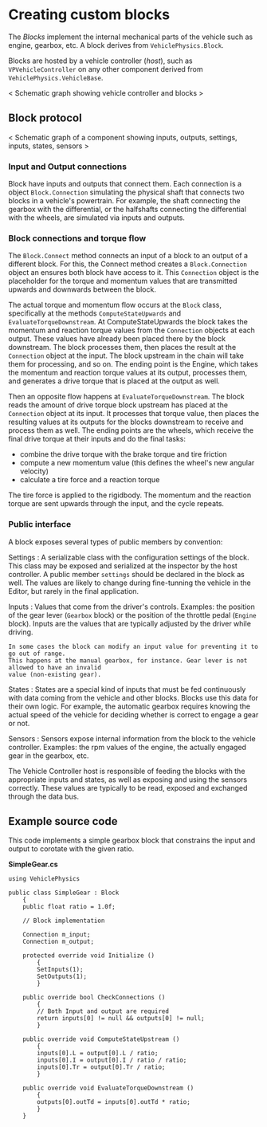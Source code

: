 # Creating custom blocks

The _Blocks_ implement the internal mechanical parts of the vehicle such as engine, gearbox, etc.
A block derives from `VehiclePhysics.Block`.

Blocks are hosted by a vehicle controller (_host_), such as `VPVehicleController` on any other
component derived from `VehiclePhysics.VehicleBase`.

< Schematic graph showing vehicle controller and blocks >

## Block protocol

< Schematic graph of a component showing inputs, outputs, settings, inputs, states, sensors >

### Input and Output connections

Block have inputs and outputs that connect them. Each connection is a object `Block.Connection`
simulating the physical shaft that connects two blocks in a vehicle's powertrain. For example,
the shaft connecting the gearbox with the differential, or the halfshafts connecting the differential
with the wheels, are simulated via inputs and outputs.

### Block connections and torque flow

The `Block.Connect` method connects an input of a block to an output of a different block. For this,
the Connect method creates a `Block.Connection` object an ensures both block have access to it.
This `Connection` object is the placeholder for the torque and momentum values that are transmitted
upwards and downwards between the block.

The actual torque and momentum flow occurs at the `Block` class, specifically at the methods
`ComputeStateUpwards` and `EvaluateTorqueDownstream`. At ComputeStateUpwards the block takes the
momentum and reaction torque values from the `Connection` objects at each output. These
values have already been placed there by the block downstream. The block processes
them, then places the result at the `Connection` object at the input. The block upstream in
the chain will take them for processing, and so on. The ending point is the Engine, which takes the
momentum and reaction torque values at its output, processes them, and generates a drive torque that
is placed at the output as well.

Then an opposite flow happens at `EvaluateTorqueDownstream`. The block reads the amount of drive
torque block upstream has placed at the `Connection` object at its input. It processes that
torque value, then places the resulting values at its outputs for the blocks downstream to
receive and process them as well. The ending points are the wheels, which receive the final drive
torque at their inputs and do the final tasks:

- combine the drive torque with the brake torque and tire friction
- compute a new momentum value (this defines the wheel's new angular velocity)
- calculate a tire force and a reaction torque

The tire force is applied to the rigidbody. The momentum and the reaction torque are sent upwards
through the input, and the cycle repeats.

### Public interface

A block exposes several types of public members by convention:

Settings
:	A serializable class with the configuration settings of the block. This class may be exposed
	and serialized at the inspector by the host controller.
	A public member `settings` should be declared in the block as well. The values are likely
	to change during fine-tunning the vehicle in the Editor, but rarely in the final application.

Inputs
:	Values that come from the driver's controls. Examples: the position of the gear lever
	(`Gearbox` block) or the position of the throttle pedal (`Engine` block). Inputs are
	the values that are typically adjusted by the driver while driving.

	In some cases the block can modify an input value for preventing it to go out of range.
	This happens at the manual gearbox, for instance. Gear lever is not allowed to have an invalid
	value (non-existing gear).

States
:	States are a special kind of inputs that must be fed continuously with data coming from the
	vehicle and other blocks. Blocks use this data for their own logic. For example, the
	automatic gearbox requires knowing the actual speed of the vehicle for deciding whether is
	correct to engage a gear or not.

Sensors
:	Sensors expose internal information from the block to the vehicle controller.
	Examples: the rpm values of the engine, the actually engaged gear in the gearbox, etc.

The Vehicle Controller host is responsible of feeding the blocks with the appropriate inputs and
states, as well as exposing and using the sensors correctly. These values are typically to be
read, exposed and exchanged through the data bus.

## Example source code

This code implements a simple gearbox block that constrains the input and output to corotate
with the given ratio.

**SimpleGear.cs**
```
using VehiclePhysics

public class SimpleGear : Block
	{
	public float ratio = 1.0f;

	// Block implementation

	Connection m_input;
	Connection m_output;

	protected override void Initialize ()
		{
		SetInputs(1);
		SetOutputs(1);
		}

	public override bool CheckConnections ()
		{
		// Both Input and output are required
		return inputs[0] != null && outputs[0] != null;
		}

	public override void ComputeStateUpstream ()
		{
		inputs[0].L = output[0].L / ratio;
		inputs[0].I = output[0].I / ratio / ratio;
		inputs[0].Tr = output[0].Tr / ratio;
		}

	public override void EvaluateTorqueDownstream ()
		{
		outputs[0].outTd = inputs[0].outTd * ratio;
		}
	}
```